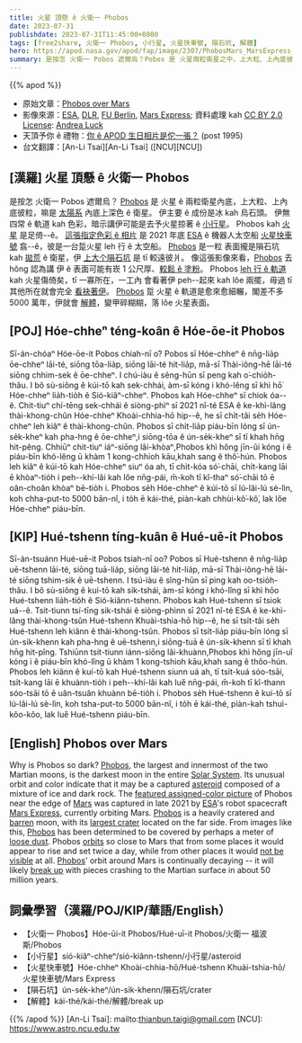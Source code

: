 ```yaml
---
title: 火星 頂懸 ê 火衛一 Phobos
date: 2023-07-31
publishdate: 2023-07-31T11:45:00+0800
tags: [free2share, 火衛一 Phobos, 小行星, 火星快車號, 隕石坑, 解體]
hero: https://apod.nasa.gov/apod/fap/image/2307/PhobosMars_MarsExpress_960.jpg
summary: 是按怎 火衛一 Pobos 遮爾烏？Pobos 是 火星兩粒衛星之中，上大粒、上內底彼粒，嘛是太陽系內底上深色 ê 衛星。
---
```


{{% apod %}}

- 原始文章：[Phobos over Mars](https://apod.nasa.gov/apod/ap230731.html)
- 影像來源：[ESA](https://www.esa.int/), [DLR](https://www.dlr.de/EN/organisation-dlr/dlr/dlr-at-a-glance.html), [FU Berlin](https://www.fu-berlin.de/), [Mars Express](https://www.esa.int/Science_Exploration/Space_Science/Mars_Express); 資料處理 kah [CC BY 2.0 License](https://creativecommons.org/licenses/by/2.0/): [Andrea Luck](https://twitter.com/andrluck)
- 天頂予你 ê 禮物：[你 ê APOD 生日相片是佗一張？](https://apod.nasa.gov/apod/calendar/allyears.html) (post 1995)
- 台文翻譯：[An-Li Tsai][An-Li Tsai] ([NCU][NCU])

## [漢羅] 火星 頂懸 ê 火衛一 Phobos
是按怎 火衛一 Pobos 遮爾烏？
[Phobos][Phobos 1] 是 火星 ê 兩粒衛星內底，上大粒、上內底彼粒，嘛是 [太陽系][Solar System] 內底上深色 ê 衛星。
伊主要 ê 成份是冰 kah 烏石頭。
伊無四常 ê 軌道 kah 色彩，暗示講伊可能是去予火星掠著 ê [小行星][asteroid]。
Phobos kah [火星][Mars] 是足倚--ê。
[這張指定色彩 ê 相片][featured assigned-color picture] 是 2021 年底 [ESA][ESA] ê 機器人太空船 [火星快車號][Mars Express] 翕--ê，彼是一台踅火星 leh 行 ê 太空船。
[Phobos][Phobos 2] 是一粒 表面攏是隕石坑 kah [拋荒][barren] ê 衛星，伊 [上大个隕石坑][largest crater] 是 tī 較遠彼爿。
像這張影像來看，[Phobos][Phobos 3] 去 hŏng 認為講 伊 ê 表面可能有崁 1 公尺厚、[較鬆 ê 塗粉][loose dust]。
Phobos [leh 行 ê 軌道][orbits] kah 火星傷倚矣，tī 一寡所在，一工內 會看著伊 peh--起來 kah lŏe 兩擺，毋過 tī 其他所在就會完全 [看袂著伊][not be visible]。
[Phobos][Phobos 4] 踅 火星 ê 軌道是愈來愈細輾，閣差不多 5000 萬年，伊就會 [解體][break up]，變甲碎糊糊，落 lŏe 火星表面。

## [POJ] Hóe-chheⁿ téng-koân ê Hóe-ōe-it Phobos
Sī-án-chóaⁿ Hóe-ōe-it Pobos chiah-nī o͘?
Pobos sī Hóe-chheⁿ ê nn̄g-lia̍p ōe-chheⁿ lāi-té, siōng tōa-lia̍p, siōng lāi-té hit-lia̍p, mā-sī Thài-iông-hē lāi-té siōng chhim-sek ê ōe-chheⁿ.
I chú-iàu ê sêng-hūn sī peng kah o͘-chio̍h-thâu.
I bô sù-siông ê kúi-tō kah sek-chhái, àm-sī kóng i khó-lêng sī khì hō͘ Hóe-chheⁿ lia̍h-tio̍h ê Sió-kiâⁿ-chheⁿ.
Phobos kah Hóe-chheⁿ sī chiok óa--ê.
Chit-tiuⁿ chí-tēng sek-chhái ê siòng-phìⁿ sī 2021 nî-té ESA ê ke-khì-lâng thài-khong-chûn Hóe-chheⁿ Khoài-chhia-hō hip--ê, he sī chi̍t-tâi se̍h Hóe-chheⁿ leh kiâⁿ ê thài-khong-chûn.
Phobos sī chi̍t-lia̍p piáu-bīn lóng sī ún-se̍k-kheⁿ kah pha-hng ê ōe-chheⁿ,i siōng-tōa ê ún-se̍k-kheⁿ sī tī khah hn̄g hit-pêng.
Chhiūⁿ chit-tiuⁿ iáⁿ-siōng lâi-khòaⁿ,Phobos khì hőng jīn-ûi kóng i ê piáu-bīn khó-lêng ū khàm 1 kong-chhioh kāu,khah sang ê thô͘-hún.
Phobos leh kiâⁿ ê kúi-tō kah Hóe-chheⁿ siuⁿ óa ah, tī chi̍t-kóa só͘-chāi, chi̍t-kang lāi ē khòaⁿ-tio̍h i peh--khí-lâi kah lőe  nn̄g-pái, m̄-koh tī kî-thaⁿ só͘-chāi tō ē oân-choân khòaⁿ bē-tio̍h i.
Phobos se̍h Hóe-chheⁿ ê kúi-tō sī lú-lâi-lú sè-lìn, koh chha-put-to 5000 bān-nî, i to̍h ē kái-thé, piàn-kah chhùi-kô͘-kô͘, lak lőe  Hóe-chheⁿ piáu-bīn.

## [KIP] Hué-tshenn tíng-kuân ê Hué-uē-it Phobos
Sī-án-tsuánn Hué-uē-it Pobos tsiah-nī oo?
Pobos sī Hué-tshenn ê nn̄g-lia̍p uē-tshenn lāi-té, siōng tuā-lia̍p, siōng lāi-té hit-lia̍p, mā-sī Thài-iông-hē lāi-té siōng tshim-sik ê uē-tshenn.
I tsú-iàu ê sîng-hūn sī ping kah oo-tsio̍h-thâu.
I bô sù-siông ê kuí-tō kah sik-tshái, àm-sī kóng i khó-lîng sī khì hōo Hué-tshenn lia̍h-tio̍h ê Sió-kiânn-tshenn.
Phobos kah Hué-tshenn sī tsiok uá--ê.
Tsit-tiunn tsí-tīng sik-tshái ê siòng-phìnn sī 2021 nî-té ESA ê ke-khì-lâng thài-khong-tsûn Hué-tshenn Khuài-tshia-hō hip--ê, he sī tsi̍t-tâi se̍h Hué-tshenn leh kiânn ê thài-khong-tsûn.
Phobos sī tsi̍t-lia̍p piáu-bīn lóng sī ún-si̍k-khenn kah pha-hng ê uē-tshenn,i siōng-tuā ê ún-si̍k-khenn sī tī khah hn̄g hit-pîng.
Tshiūnn tsit-tiunn iánn-siōng lâi-khuànn,Phobos khì hőng jīn-uî kóng i ê piáu-bīn khó-lîng ū khàm 1 kong-tshioh kāu,khah sang ê thôo-hún.
Phobos leh kiânn ê kuí-tō kah Hué-tshenn siunn uá ah, tī tsi̍t-kuá sóo-tsāi, tsi̍t-kang lāi ē khuànn-tio̍h i peh--khí-lâi kah lue̋  nn̄g-pái, m̄-koh tī kî-thann sóo-tsāi tō ē uân-tsuân khuànn bē-tio̍h i.
Phobos se̍h Hué-tshenn ê kuí-tō sī lú-lâi-lú sè-lìn, koh tsha-put-to 5000 bān-nî, i to̍h ē kái-thé, piàn-kah tshuì-kôo-kôo, lak lue̋  Hué-tshenn piáu-bīn.

## [English] Phobos over Mars
Why is Phobos so dark?
[Phobos][Phobos 1], the largest and innermost of the two Martian moons, is the darkest moon in the entire [Solar System][Solar System].
Its unusual orbit and color indicate that it may be a captured [asteroid][asteroid] composed of a mixture of ice and dark rock.
The [featured assigned-color picture][featured assigned-color picture] of Phobos near the edge of [Mars][Mars] was captured in late 2021 by [ESA][ESA]'s robot spacecraft [Mars Express][Mars Express], currently orbiting Mars.
[Phobos][Phobos 2] is a heavily cratered and [barren][barren] moon, with its [largest crater][largest crater] located on the far side.
From images like this, [Phobos][Phobos 3] has been determined to be covered by perhaps a meter of [loose dust][loose dust].
Phobos [orbits][orbits] so close to Mars that from some places it would appear to rise and set twice a day, while from other places it would [not be visible][not be visible] at all.
[Phobos][Phobos 4]' orbit around Mars is continually decaying -- it will likely [break up][break up] with pieces crashing to the Martian surface in about 50 million years.

## 詞彙學習（漢羅/POJ/KIP/華語/English）
- 【火衛一 Phobos】Hóe-ūi-it Phobos/Hué-uī-it Phobos/火衛一 福波斯/Phobos
- 【小行星】sió-kiâⁿ-chheⁿ/sió-kiânn-tshenn/小行星/asteroid
- 【火星快車號】Hóe-chheⁿ Khoài-chhia-hō/Hué-tshenn Khuài-tshia-hō/火星快車號/Mars Express
- 【隕石坑】ún-se̍k-kheⁿ/ún-si̍k-khenn/隕石坑/crater
- 【解體】kái-thé/kái-thé/解體/break up

{{% /apod %}}
[An-Li Tsai]: mailto:thianbun.taigi@gmail.com
[NCU]: https://www.astro.ncu.edu.tw

[copyright]: https://apod.nasa.gov/apod/fap/lib/about_apod.html#srapply
[License]: https://creativecommons.org/licenses/by/2.0/

[Phobos 1]:https://solarsystem.nasa.gov/moons/mars-moons/phobos/in-depth/
[Solar System]:https://solarsystem.nasa.gov/planets/overview/
[asteroid]:https://solarsystem.nasa.gov/asteroids-comets-and-meteors/asteroids/overview/
[featured assigned-color picture]:https://www.flickr.com/photos/192271236@N03/53063793187/in/pool-apods/
[Mars]:https://solarsystem.nasa.gov/planets/mars/overview/
[ESA]:https://www.esa.int
[Mars Express]:https://www.esa.int/Science_Exploration/Space_Science/Mars_Express
[Phobos 2]:https://apod.nasa.gov/apod/ap080414.html
[barren]:https://apod.nasa.gov/apod/ap031109.html
[largest crater]:https://apod.nasa.gov/apod/ap230708.html
[Phobos 3]:https://apod.nasa.gov/apod/ap061203.html
[loose dust]:https://apod.nasa.gov/apod/ap980914.html
[orbits]:http://www.youtube.com/watch?v=7rxqZcO-0uI
[not be visible]:https://img.jagranjosh.com/images/2023/June/2062023/find-the-cat-in-leaves.jpg
[Phobos 4]:https://en.wikipedia.org/wiki/Phobos_(moon)
[break up]:https://ui.adsabs.harvard.edu/abs/2008AGUFM.P51C1423H/abstract
